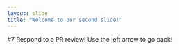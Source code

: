 ```yaml
---
layout: slide
title: "Welcome to our second slide!"
---
```

#7 Respond to a PR review!
Use the left arrow to go back!
